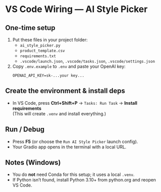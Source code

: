 # VS Code Wiring — AI Style Picker

## One-time setup
1) Put these files in your project folder:
   - `ai_style_picker.py`
   - `product_template.csv`
   - `requirements.txt`
   - `.vscode/launch.json`, `.vscode/tasks.json`, `.vscode/settings.json`
2) Copy `.env.example` to `.env` and paste your OpenAI key:
   ```
   OPENAI_API_KEY=sk-...your key...
   ```

## Create the environment & install deps
- In VS Code, press **Ctrl+Shift+P** → `Tasks: Run Task` → **Install requirements**  
  (This will create `.venv` and install everything.)

## Run / Debug
- Press **F5** (or choose the `Run AI Style Picker` launch config).
- Your Gradio app opens in the terminal with a local URL.

## Notes (Windows)
- You do **not** need Conda for this setup; it uses a local `.venv`.
- If Python isn’t found, install Python 3.10+ from python.org and reopen VS Code.
